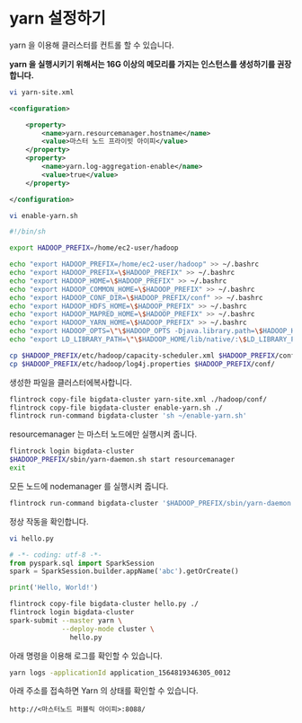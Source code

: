 # yarn 설정하기

yarn 을 이용해 클러스터를 컨트롤 할 수 있습니다.

**yarn 을 실행시키기 위해서는 16G 이상의 메모리를 가지는 인스턴스를 생성하기를 권장합니다.**

```sh
vi yarn-site.xml
```

```xml
<configuration>

    <property>
        <name>yarn.resourcemanager.hostname</name>
        <value>마스터 노드 프라이빗 아이피</value>
    </property>
    <property>
        <name>yarn.log-aggregation-enable</name>
        <value>true</value>
    </property>

</configuration>
```

```sh
vi enable-yarn.sh
```

```sh
#!/bin/sh

export HADOOP_PREFIX=/home/ec2-user/hadoop

echo "export HADOOP_PREFIX=/home/ec2-user/hadoop" >> ~/.bashrc
echo "export HADOOP_PREFIX=\$HADOOP_PREFIX" >> ~/.bashrc
echo "export HADOOP_HOME=\$HADOOP_PREFIX" >> ~/.bashrc
echo "export HADOOP_COMMON_HOME=\$HADOOP_PREFIX" >> ~/.bashrc
echo "export HADOOP_CONF_DIR=\$HADOOP_PREFIX/conf" >> ~/.bashrc
echo "export HADOOP_HDFS_HOME=\$HADOOP_PREFIX" >> ~/.bashrc
echo "export HADOOP_MAPRED_HOME=\$HADOOP_PREFIX" >> ~/.bashrc
echo "export HADOOP_YARN_HOME=\$HADOOP_PREFIX" >> ~/.bashrc
echo "export HADOOP_OPTS=\"\$HADOOP_OPTS -Djava.library.path=\$HADOOP_HOME/lib/native\"" >> ~/.bashrc
echo "export LD_LIBRARY_PATH=\"\$HADOOP_HOME/lib/native/:\$LD_LIBRARY_PATH\"" >> ~/.bashrc

cp $HADOOP_PREFIX/etc/hadoop/capacity-scheduler.xml $HADOOP_PREFIX/conf/
cp $HADOOP_PREFIX/etc/hadoop/log4j.properties $HADOOP_PREFIX/conf/
```

생성한 파일을 클러스터에복사합니다.

```sh
flintrock copy-file bigdata-cluster yarn-site.xml ./hadoop/conf/
flintrock copy-file bigdata-cluster enable-yarn.sh ./
flintrock run-command bigdata-cluster 'sh ~/enable-yarn.sh'
```

resourcemanager 는 마스터 노드에만 실행시켜 줍니다.

```sh
flintrock login bigdata-cluster
$HADOOP_PREFIX/sbin/yarn-daemon.sh start resourcemanager
exit
```

모든 노드에 nodemanager 를 실행시켜 줍니다.

```sh
flintrock run-command bigdata-cluster '$HADOOP_PREFIX/sbin/yarn-daemon.sh start nodemanager'
```

정상 작동을 확인합니다.

```sh
vi hello.py
```

```python
# -*- coding: utf-8 -*-
from pyspark.sql import SparkSession
spark = SparkSession.builder.appName('abc').getOrCreate()

print('Hello, World!')
```

```sh
flintrock copy-file bigdata-cluster hello.py ./
flintrock login bigdata-cluster
spark-submit --master yarn \
             --deploy-mode cluster \
               hello.py
```

아래 명령을 이용해 로그를 확인할 수 있습니다.

```sh
yarn logs -applicationId application_1564819346305_0012
```

아래 주소를 접속하면 Yarn 의 상태를 확인할 수 있습니다.

```url
http://<마스터노드 퍼블릭 아이피>:8088/
```
